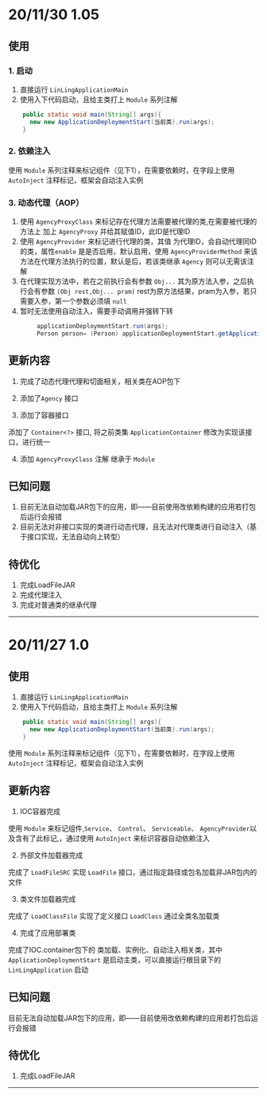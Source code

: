 
# 20/11/30 1.05
## 使用
### 1. 启动
1. 直接运行 `LinLingApplicationMain`
2. 使用入下代码启动，且给主类打上 `Module` 系列注解
```java
    public static void main(String[] args){
      new new ApplicationDeploymentStart(当前类).run(args);
    }
```
### 2. 依赖注入
使用 `Module` 系列注释来标记组件（见下1），在需要依赖时，在字段上使用 `AutoInject` 注释标记，框架会自动注入实例
### 3. 动态代理（AOP）
1. 使用 `AgencyProxyClass` 来标记存在代理方法需要被代理的类,在需要被代理的方法上 加上 `AgencyProxy` 并给其赋值ID，此ID是代理ID
2. 使用 `AgencyProvider` 来标记进行代理的类，其值 为代理ID，会自动代理同ID的类，属性`enable` 是是否启用，默认启用，使用 `AgencyProviderMethod` 来该方法在代理方法执行的位置，默认是后，若该类继承 `Agency` 则可以无需该注解
3. 在代理实现方法中，若在之前执行会有参数 `Obj...` 其为原方法入参，之后执行会有参数 `(Obj rest,Obj... pram)` rest为原方法结果，pram为入参，若只需要入参，第一个参数必须填 `null`
4. 暂时无法使用自动注入，需要手动调用并强转下转
```java
        applicationDeploymentStart.run(args);
        Person person= (Person) applicationDeploymentStart.getApplicationContainer().getContainer().get(Student.class.getName());
```

## 更新内容
1. 完成了动态代理代理和切面相关，相关类在AOP包下

2. 添加了`Agency` 接口

3. 添加了容器接口

添加了 `Container<?>` 接口, 将之前类集 `ApplicationContainer` 修改为实现该接口，进行统一

4. 添加 `AgencyProxyClass` 注解 继承于 `Module`

## 已知问题
1. 目前无法自动加载JAR包下的应用，即——目前使用改依赖构建的应用若打包后运行会报错
2. 目前无法对非接口实现的类进行动态代理，且无法对代理类进行自动注入（基于接口实现，无法自动向上转型）

## 待优化
1. 完成LoadFileJAR
2. 完成代理注入
3. 完成对普通类的继承代理

----

# 20/11/27  1.0
## 使用
1. 直接运行 `LinLingApplicationMain`
2. 使用入下代码启动，且给主类打上 `Module` 系列注解
```java
    public static void main(String[] args){
      new new ApplicationDeploymentStart(当前类).run(args);
    }
```
使用 `Module` 系列注释来标记组件（见下1），在需要依赖时，在字段上使用 `AutoInject` 注释标记，框架会自动注入实例

## 更新内容
1. IOC容器完成

使用 `Module` 来标记组件,`Service`、 `Control`、 `Serviceable`、 `AgencyProvider`以及含有了此标记,，通过使用 `AutoInject` 来标识容器自动依赖注入

2. 外部文件加载器完成

完成了 `LoadFileSRC` 实现 `LoadFile` 接口，通过指定路径或包名加载非JAR包内的文件

3. 类文件加载器完成

完成了 `LoadClassFile` 实现了定义接口 `LoadClass` 通过全类名加载类

4. 完成了应用部署类

完成了IOC.container包下的 类加载、实例化、自动注入相关类，其中 `ApplicationDeploymentStart` 是启动主类，可以直接运行根目录下的 `LinLingApplication` 启动

## 已知问题
目前无法自动加载JAR包下的应用，即——目前使用改依赖构建的应用若打包后运行会报错

## 待优化
1. 完成LoadFileJAR

----